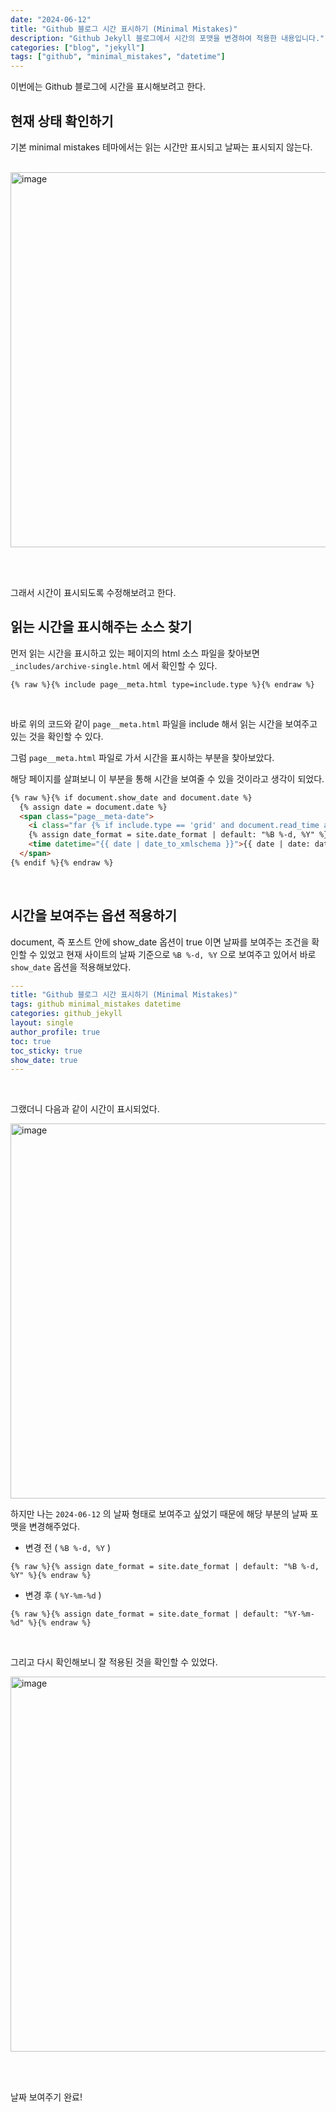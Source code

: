 ```yaml
---
date: "2024-06-12"
title: "Github 블로그 시간 표시하기 (Minimal Mistakes)"
description: "Github Jekyll 블로그에서 시간의 포맷을 변경하여 적용한 내용입니다."
categories: ["blog", "jekyll"]
tags: ["github", "minimal_mistakes", "datetime"]
---
```

  
이번에는 Github 블로그에 시간을 표시해보려고 한다.
<br>

## 현재 상태 확인하기

기본 minimal mistakes 테마에서는 읽는 시간만 표시되고 날짜는 표시되지 않는다.  

<br>

<img width="600" alt="image" src="https://github.com/JIKOID/jikoid.github.io/assets/48994100/75a57f44-3225-4ce0-93e2-849626cc0778">

<br><br>

그래서 시간이 표시되도록 수정해보려고 한다.

## 읽는 시간을 표시해주는 소스 찾기

먼저 읽는 시간을 표시하고 있는 페이지의 html 소스 파일을 찾아보면 `_includes/archive-single.html` 에서 확인할 수 있다.

```
{% raw %}{% include page__meta.html type=include.type %}{% endraw %}
```

<br>

바로 위의 코드와 같이 `page__meta.html` 파일을 include 해서 읽는 시간을 보여주고 있는 것을 확인할 수 있다.
<br>

그럼 `page__meta.html` 파일로 가서 시간을 표시하는 부분을 찾아보았다.
<br>

해당 페이지를 살펴보니 이 부분을 통해 시간을 보여줄 수 있을 것이라고 생각이 되었다.

```html
{% raw %}{% if document.show_date and document.date %}
  {% assign date = document.date %}
  <span class="page__meta-date">
    <i class="far {% if include.type == 'grid' and document.read_time and document.show_date %}fa-fw {% endif %}fa-calendar-alt" aria-hidden="true"></i>
    {% assign date_format = site.date_format | default: "%B %-d, %Y" %}
    <time datetime="{{ date | date_to_xmlschema }}">{{ date | date: date_format }}</time>
  </span>
{% endif %}{% endraw %}
```

<br>

## 시간을 보여주는 옵션 적용하기

document, 즉 포스트 안에 show_date 옵션이 true 이면 날짜를 보여주는 조건을 확인할 수 있었고 현재 사이트의 날짜 기준으로 `%B %-d, %Y` 으로 보여주고 있어서 바로 `show_date` 옵션을 적용해보았다.
<br>

```yaml
---
title: "Github 블로그 시간 표시하기 (Minimal Mistakes)"
tags: github minimal_mistakes datetime
categories: github_jekyll
layout: single
author_profile: true
toc: true
toc_sticky: true
show_date: true
---
```

<br>

그랬더니 다음과 같이 시간이 표시되었다.
<br>
  
<img width="600" alt="image" src="https://github.com/JIKOID/jikoid.github.io/assets/48994100/272d147f-ee75-427f-ab38-f8ce8b0b8e7e">
<br>

하지만 나는 `2024-06-12` 의 날짜 형태로 보여주고 싶었기 때문에 해당 부분의 날짜 포맷을 변경해주었다.
<br>

- 변경 전 ( `%B %-d, %Y` )

```
{% raw %}{% assign date_format = site.date_format | default: "%B %-d, %Y" %}{% endraw %}
```

- 변경 후 ( `%Y-%m-%d` )

```
{% raw %}{% assign date_format = site.date_format | default: "%Y-%m-%d" %}{% endraw %}
```

<br>

그리고 다시 확인해보니 잘 적용된 것을 확인할 수 있었다.
<br>

<img width="600" alt="image" src="https://github.com/JIKOID/jikoid.github.io/assets/48994100/a7c8196b-12b7-4f6e-9914-2ab448a3b3fa">

<br><br>

날짜 보여주기 완료!